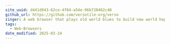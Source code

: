 ```yaml
---
site_uuid: d441d943-62ce-4f84-a54e-96b720462c48
github_url: https://github.com/versotile-org/verso
zinger: A web browser that plays old world blues to build new world hope
tags:
  - Web-Browsers
date_modified: 2025-03-24
---
```



